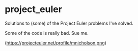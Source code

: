 # project_euler
Solutions to (some) of the Project Euler problems I've solved.

Some of the code is really bad. Sue me.

(https://projecteuler.net/profile/mnicholson.png)
